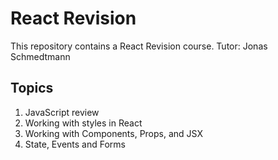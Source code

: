 # React Revision

This repository contains a React Revision course.
Tutor: Jonas Schmedtmann

## Topics

1. JavaScript review
2. Working with styles in React
3. Working with Components, Props, and JSX
4. State, Events and Forms
